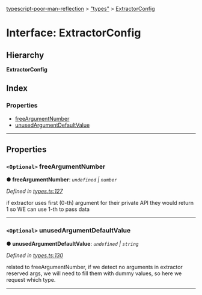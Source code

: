[typescript-poor-man-reflection](../README.md) > ["types"](../modules/_types_.md) > [ExtractorConfig](../interfaces/_types_.extractorconfig.md)

# Interface: ExtractorConfig

## Hierarchy

**ExtractorConfig**

## Index

### Properties

* [freeArgumentNumber](_types_.extractorconfig.md#freeargumentnumber)
* [unusedArgumentDefaultValue](_types_.extractorconfig.md#unusedargumentdefaultvalue)

---

## Properties

<a id="freeargumentnumber"></a>

### `<Optional>` freeArgumentNumber

**● freeArgumentNumber**: *`undefined` \| `number`*

*Defined in [types.ts:127](https://github.com/cancerberoSgx/typescript-poor-man-reflection/blob/671fe6b/src/types.ts#L127)*

if extractor uses first (0-th) argument for their private API they would return 1 so WE can use 1-th to pass data

___
<a id="unusedargumentdefaultvalue"></a>

### `<Optional>` unusedArgumentDefaultValue

**● unusedArgumentDefaultValue**: *`undefined` \| `string`*

*Defined in [types.ts:130](https://github.com/cancerberoSgx/typescript-poor-man-reflection/blob/671fe6b/src/types.ts#L130)*

related to freeArgumentNumber, if we detect no arguments in extractor reserved args, we will need to fill them with dummy values, so here we request which type.

___


